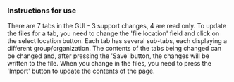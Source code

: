 ### Instructions for use

There are 7 tabs in the GUI - 3 support changes, 4 are read only. 
To update the files for a tab, you need to change the 'file location' field and click on the select location button. 
Each tab has several sub-tabs, each displaying a different group/organization. 
The contents of the tabs being changed can be changed and, after pressing the 'Save' button, the changes will be written to the file.
When you change in the files, you need to press the 'Import' button to update the contents of the page.

